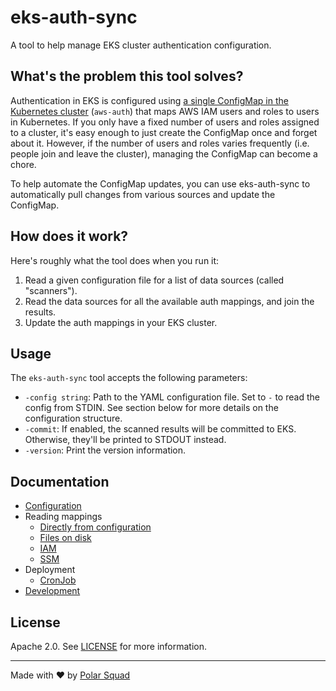 # eks-auth-sync

A tool to help manage EKS cluster authentication configuration.

## What's the problem this tool solves?

Authentication in EKS is configured using [a single ConfigMap in the Kubernetes cluster][aws-auth] (`aws-auth`) that maps AWS IAM users and roles to users in Kubernetes.
If you only have a fixed number of users and roles assigned to a cluster, it's easy enough to just create the ConfigMap once and forget about it.
However, if the number of users and roles varies frequently (i.e. people join and leave the cluster), managing the ConfigMap can become a chore.

To help automate the ConfigMap updates, you can use eks-auth-sync to automatically pull changes from various sources and update the ConfigMap.

[aws-auth]: https://docs.aws.amazon.com/eks/latest/userguide/add-user-role.html

## How does it work?

Here's roughly what the tool does when you run it:

1. Read a given configuration file for a list of data sources (called "scanners").
2. Read the data sources for all the available auth mappings, and join the results.
3. Update the auth mappings in your EKS cluster.

## Usage

The `eks-auth-sync` tool accepts the following parameters:

* `-config string`:
  Path to the YAML configuration file.
  Set to `-` to read the config from STDIN.
  See section below for more details on the configuration structure. 
* `-commit`:
  If enabled, the scanned results will be committed to EKS.
  Otherwise, they'll be printed to STDOUT instead.
* `-version`:
  Print the version information.

## Documentation

* [Configuration](docs/configuration.md)
* Reading mappings
  * [Directly from configuration](docs/static.md)
  * [Files on disk](docs/file.md)
  * [IAM](docs/iam.md)
  * [SSM](docs/ssm.md)
* Deployment
  * [CronJob](docs/cronjob.md)
* [Development](docs/development.md)

## License

Apache 2.0. See [LICENSE](LICENSE) for more information.

---

Made with ❤️ by [Polar Squad](https://polarsquad.com/)